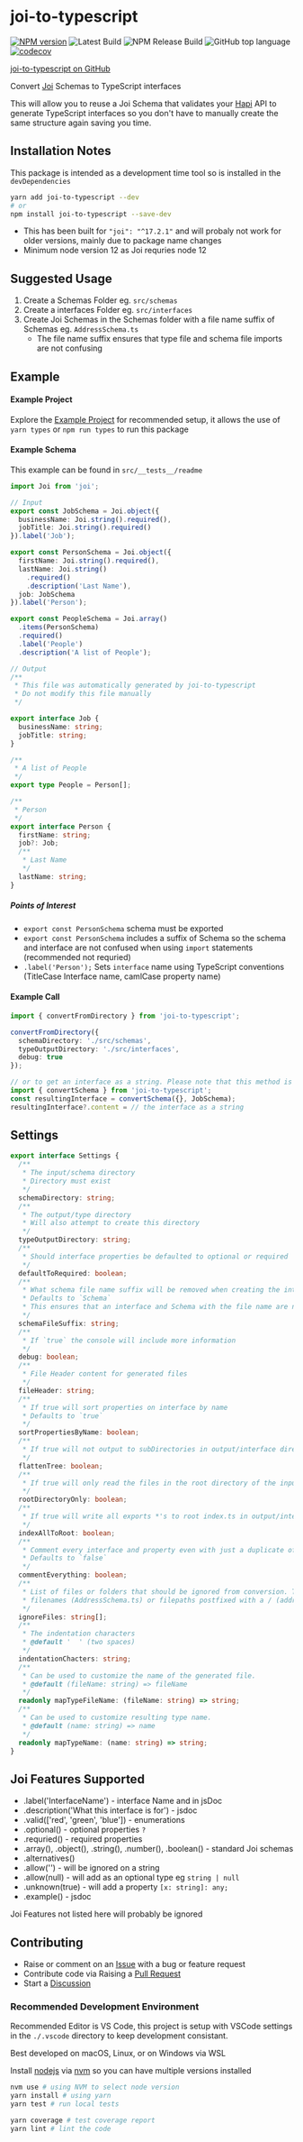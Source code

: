 # joi-to-typescript

[![NPM version][npm-image]][npm-url] ![Latest Build](https://github.com/mrjono1/joi-to-typescript/workflows/Node.js%20CI/badge.svg) ![NPM Release Build](https://github.com/mrjono1/joi-to-typescript/workflows/Node.js%20Package/badge.svg) ![GitHub top language](https://img.shields.io/github/languages/top/mrjono1/joi-to-typescript) [![codecov](https://codecov.io/gh/mrjono1/joi-to-typescript/branch/master/graph/badge.svg?token=7UtmWfj5cA)](https://codecov.io/gh/mrjono1/joi-to-typescript)

[joi-to-typescript on GitHub](https://github.com/mrjono1/joi-to-typescript)

[npm-image]: https://img.shields.io/npm/v/joi-to-typescript.svg?style=flat
[npm-url]: https://www.npmjs.com/package/joi-to-typescript

Convert [Joi](https://github.com/sideway/joi) Schemas to TypeScript interfaces

This will allow you to reuse a Joi Schema that validates your [Hapi](https://github.com/hapijs/hapi) API to generate TypeScript interfaces so you don't have to manually create the same structure again saving you time.

## Installation Notes

This package is intended as a development time tool so is installed in the `devDependencies`

```bash
yarn add joi-to-typescript --dev
# or
npm install joi-to-typescript --save-dev
```

- This has been built for `"joi": "^17.2.1"` and will probaly not work for older versions, mainly due to package name changes
- Minimum node version 12 as Joi requries node 12

## Suggested Usage

1. Create a Schemas Folder eg. `src/schemas`
1. Create a interfaces Folder eg. `src/interfaces`
1. Create Joi Schemas in the Schemas folder with a file name suffix of Schemas eg. `AddressSchema.ts`
   - The file name suffix ensures that type file and schema file imports are not confusing

## Example

#### Example Project

Explore the [Example Project](https://github.com/mrjono1/joi-to-typescript/tree/master/example) for recommended setup, it allows the use of `yarn types` or `npm run types` to run this package

#### Example Schema

This example can be found in `src/__tests__/readme`

```typescript
import Joi from 'joi';

// Input
export const JobSchema = Joi.object({
  businessName: Joi.string().required(),
  jobTitle: Joi.string().required()
}).label('Job');

export const PersonSchema = Joi.object({
  firstName: Joi.string().required(),
  lastName: Joi.string()
    .required()
    .description('Last Name'),
  job: JobSchema
}).label('Person');

export const PeopleSchema = Joi.array()
  .items(PersonSchema)
  .required()
  .label('People')
  .description('A list of People');

// Output
/**
 * This file was automatically generated by joi-to-typescript
 * Do not modify this file manually
 */

export interface Job {
  businessName: string;
  jobTitle: string;
}

/**
 * A list of People
 */
export type People = Person[];

/**
 * Person
 */
export interface Person {
  firstName: string;
  job?: Job;
  /**
   * Last Name
   */
  lastName: string;
}
```

##### Points of Interest

- `export const PersonSchema` schema must be exported
- `export const PersonSchema` includes a suffix of Schema so the schema and interface are not confused when using `import` statements (recommended not requried)
- `.label('Person');` Sets `interface` name using TypeScript conventions (TitleCase Interface name, camlCase property name)

#### Example Call

```typescript
import { convertFromDirectory } from 'joi-to-typescript';

convertFromDirectory({
  schemaDirectory: './src/schemas',
  typeOutputDirectory: './src/interfaces',
  debug: true
});

// or to get an interface as a string. Please note that this method is limited
import { convertSchema } from 'joi-to-typescript';
const resultingInterface = convertSchema({}, JobSchema);
resultingInterface?.content = // the interface as a string
```

## Settings

```typescript
export interface Settings {
  /**
   * The input/schema directory
   * Directory must exist
   */
  schemaDirectory: string;
  /**
   * The output/type directory
   * Will also attempt to create this directory
   */
  typeOutputDirectory: string;
  /**
   * Should interface properties be defaulted to optional or required
   */
  defaultToRequired: boolean;
  /**
   * What schema file name suffix will be removed when creating the interface file name
   * Defaults to `Schema`
   * This ensures that an interface and Schema with the file name are not confused
   */
  schemaFileSuffix: string;
  /**
   * If `true` the console will include more information
   */
  debug: boolean;
  /**
   * File Header content for generated files
   */
  fileHeader: string;
  /**
   * If true will sort properties on interface by name
   * Defaults to `true`
   */
  sortPropertiesByName: boolean;
  /**
   * If true will not output to subDirectories in output/interface directory. It will flatten the structure.
   */
  flattenTree: boolean;
  /**
   * If true will only read the files in the root directory of the input/schema directory. Will not parse through sub-directories.
   */
  rootDirectoryOnly: boolean;
  /**
   * If true will write all exports *'s to root index.ts in output/interface directory.
   */
  indexAllToRoot: boolean;
  /**
   * Comment every interface and property even with just a duplicate of the interface and property name
   * Defaults to `false`
   */
  commentEverything: boolean;
  /**
   * List of files or folders that should be ignored from conversion. These can either be
   * filenames (AddressSchema.ts) or filepaths postfixed with a / (addressSchemas/)
   */
  ignoreFiles: string[];
  /**
   * The indentation characters
   * @default '  ' (two spaces)
   */
  indentationChacters: string;
  /**
   * Can be used to customize the name of the generated file.
   * @default (fileName: string) => fileName
   */
  readonly mapTypeFileName: (fileName: string) => string;
  /**
   * Can be used to customize resulting type name.
   * @default (name: string) => name
   */
  readonly mapTypeName: (name: string) => string;
}
```

## Joi Features Supported

- .label('InterfaceName') - interface Name and in jsDoc
- .description('What this interface is for') - jsdoc
- .valid(['red', 'green', 'blue']) - enumerations
- .optional() - optional properties `?`
- .requried() - required properties
- .array(), .object(), .string(), .number(), .boolean() - standard Joi schemas
- .alternatives()
- .allow('') - will be ignored on a string
- .allow(null) - will add as an optional type eg `string | null`
- .unknown(true) - will add a property `[x: string]: any;`
- .example() - jsdoc

Joi Features not listed here will probably be ignored

## Contributing

- Raise or comment on an [Issue](https://github.com/mrjono1/joi-to-typescript/issues) with a bug or feature request
- Contribute code via Raising a [Pull Request](https://github.com/mrjono1/joi-to-typescript/pulls)
- Start a [Discussion](https://github.com/mrjono1/joi-to-typescript/discussions)

### Recommended Development Environment

Recommended Editor is VS Code, this project is setup with VSCode settings in the `./.vscode` directory to keep development consistant.

Best developed on macOS, Linux, or on Windows via WSL

Install [nodejs](https://nodejs.org/) via [nvm](https://github.com/nvm-sh/nvm) so you can have multiple versions installed

```bash
nvm use # using NVM to select node version
yarn install # using yarn
yarn test # run local tests

yarn coverage # test coverage report
yarn lint # lint the code
```

